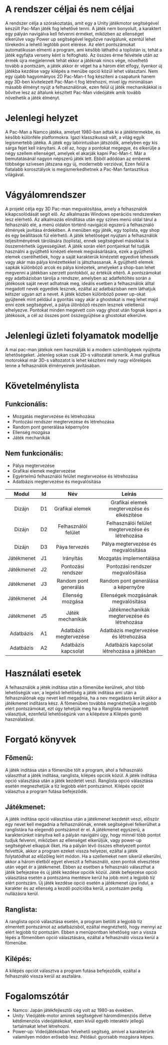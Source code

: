 # A rendszer céljai és nem céljai
A rendszer célja a szórakoztatás, amit egy a Unity játékmotor segítségével készült Pac-Man játék fog lehetővé tenni. A játék nem bonyolult, a karaktert egy pályán navigálva kell felvenni érméket, miközben az ellenséget elkerülve vagy Power up segítségével legyőzve navigálunk, ezentúl lehet törekedni a lehető legtöbb pont elérése. Az elért pontszámokat automatikusan elmenti a program, ami később láthathó a toplistán is, tehát a játék egyfajta verseny ként is felfogható. Az összes érme felvétele után az érmék újra megjelennek tehát ekkor a játéknak nincs vége, növelhető tovább a pontszám, a játék akkor ér véget ha a három élet elfogy, ilyenkor új játékba kezdése vagy kilépés a menübe opció közül lehet választani. Nem egy újabb hagyományos 2D Pac-Man-t fog készíteni a csapatunk hanem egy 3D-ben kivitelezett Pac-Man-t fog létrehozni, mivel így minimálisan másabb élményt nyújt a felhasználónak, ezen felül új játék mechanikákkal is bővitve lesz az általunk készített Pac-Man videójáték amik tovább növelhetik a játék élményt.
# Jelenlegi helyzet
A Pac-Man a Namco játéka, amelyet 1980-ban adtak ki a játéktermekbe, és később különféle platformokra. Igazi klasszikussá vált, a világ egyik legismertebb játéka. A játék egy labirintusban játszódik, amelyben egy kis sárga fejet kell irányítani. A cél az, hogy a pontokat megegye, és elkerülje a négy szellem ellenséget, amelyek el akarják kapni Pac-Man-t. Már a bemutatásánál nagyon népszerű játék lett. Ebből adódóan az emberek többsége szívesen játszana egy új, modernebb verzióval, Ezen felül a fiatalabb korosztályok is megismerkedhetnek a Pac-Man fantasztikus világával.
# Vágyálomrendszer
A projekt célja egy 3D Pac-man megvalósítása, amely a felhasználók kikapcsolódását segít elő. Az alkalmazás Windows operációs rendszereken lesz elérhető. Az alkalmazás elindítása után egy színes menü oldal tárul a felhasználó elé, a menü oldalon történő navigáció egszerű a felhasználó élmények javítása érdekében. A menüben egy játék, egy toplista, egy shop és egy beállítások fül elérhető. A játék lehetőséget nyújtani a felhasználók teljesítményének tárolására (toplista), ennek segítségével másokkal is összemérhetik ügyességüket. A játék során elért pontjainkat fel tudják használni a gyüjthető kinézeti elemek megvásárlására, ezek a gyüjthető elemek cserélhetőek, hogy a saját karakterük kinézetét egyedivé tehessék vagy akár más pálya kinézettekkel is játszhassanak. A gyüjthető elemek sapkák különböző arcok és pálya kinézetek, amelyeket a shop-ban lehet megvenni a játékban szerzett pontokból, az értékük eltérő. A pontszámokat egy adatbázisban tárolja a rendszer, amelyben az adatfeltöltés során a játékosok saját nevet adhatnak meg, ideális esetben a felhasználók álltal megadott nevek egyediek lesznek, ezáltal az adatbázisban nem láthatjuk kétszer ugyan azt a nevet. A játék közben különböző power up-okat gyüjtenek mint például a gyorítás vagy akár a ghostokat is meg lehet majd enni ezek segítségével, a pálya ülönböző részein lesznek véletlenül elhelyezve. Pontokat minden megevett coin vagy ghost után fognak kapni a játékosok, a cél az összes pont összegyüjtése a ghostokat elkerülve.
# Jelenlegi üzleti folyamatok modellje
A mai pac-man játékok nem használják ki a modern számítógépek nyújtotta lehetőségeket. Jelenleg sokan csak 2D-s változatát ismerik. A mai grafikus motorokkal már 3D-s változatot is lehet készíteni mely nagy előrelépés lenne a felhasználók élményeinek javításában.
# Követelménylista
## Funkcionális:
- Mozgatás megtervezése és létrehozása
- Pontozási rendszer megtervezése és létrehozása
- Random pont generálása képernyőre
- Ellenség mozgása
- Játék mechanikák
## Nem funkcionális:
- Pálya megtervezése
- Grafikai elemek megtervezése
- Egyértelmű felhasználói felület megtervezése és létrehozása
- Adatbázis megtervezése és megvalósítása

| Modul       | Id | Név                    | Leírás                                           |
|:-----------:|:--:|:----------------------:|:------------------------------------------------:|
| Dizájn      | D1 | Grafikai elemek        | Grafikai elemek megtervezése és elkészítése      |
| Dizájn      | D2 | Felhasználói felület   | Felhasználói felület megtervezése és létrehozása |
| Dizájn      | D3 | Páya tervezés          | Pálya megtervezése és megvalósítása              |
| Játékmenet  | J1 | Irányítás              | Mozgatás implementálása                          |
| Játékmenet  | J2 | Pontozási rendszer     | Pontozási rendszer megvalósítása                 |
| Játékmenet  | J3 | Random pont generálás  | Random pont generálása a képernyőre              |
| Játékmenet  | J4 | Ellenség mozgása       | Ellenségek mozgásának megvalósítása              |
| Játékmenet  | J5 | Játék mechanikák       | Játékmechanikák megtervezése és létrehozása      |
| Adatbázis   | A1 | Adatbázis megtervezése | Adatbázis megtervezése és létrehozása            |
| Adatbázis   | A2 | Adatbázis kapcsolat    | Adatbázis kapcsolat létrehozása a játékban       |

# Használati esetek
A felhasználók a jéték indítása után a főmenübe kerülnek, ahol több lehetőségük van, a legelső lehetőség a játék indítása ami után a felhasználónak egy nevet kell megadnia, ha a nev megadásra került akkor a játékmenet indításra kész. A főmenüben továbbá megnézhetjük a legjobb elért pontszámokat, ezt úgy tehetjük meg ha a Ranglista menüpontott választjuk, ezenfelül lehetőségünk van a kilépésre a Kilépés gomb használatával.

# Forgató könyvek
## Főmenü:
A játék indítása után a főmenübe tölt a program, ahol a felhasználó választhat a játék indítása, ranglista, kilépés opciók közül. A játék indítása opció választása után a játék kezdetét veszi. Ranglista opció választása esetén megnezhetjük a tíz legjobb elért pontszámot. Kilépés opciót választva a program futása befejeződik.
## Játékmenet:
A játék indítása opció választása után a játékmenet kezdetét veszi, először egy nevet kell megadnia a felhasználónak, ennek segítségével felkerülhet a ranglistára ha elegendő pontszámot ér el. A játékmenet egyszerű, a karakterünket irányítva kell a pályán navigálni úgy, hogy minnél több pontot tudjuk felvenni, miközben az ellenséget elkerüljük, vagy power-up segítségével elkapjuk őket. Ha a pályán lévő összes elhelyezett pontot felvettük, akkor a program ezeket vissza helyezei, ezáltal a játék folytatódhat az előzőleg leírt módon. Ha a szellemeket nem sikerül elkerülni, akkor a három életből egyet elveszít a felhasználó, ezen pontok elvesztése után véget ér a játékmenet. Ebben az esetben a felhasználó választhat a játék befejezése és új játék kezdése opciók közül. Játék befejezése opció választása esetén a pontszáma mentésre kerül ha jobb mint a legjobb tíz elért pontszám. Új játék kezdése opció esetén a játékmenet újra indul, a karakter és az ellenség a kezdő pozícióba kerül, a pontszám pedig nullázásra kerül.
## Ranglista:
A ranglista opció választása esetén, a program betölti a legjobb tíz elmentett pontszámot az adatbázisból, ezáltal megnézhető, hogy mennyi az elért legjobb tíz pontszám. Ebben a menüpontban lehetőség van a vissza lépés a főmenöben opció választására, ezáltal a felhasználó vissza kerül a főmenübe.
## Kilépés:
A kilépés opciót választva a program futása befejeződik, ezáltal a felhasználó vissza kerül az asztalára.

# Fogalomszótár
- Namco: Japán játékfejlesztői cég volt az 1980-as években.
- Unity: Vieójáték-motor aminek segítségével háromdimenziós illetve kétdimenziós videójátékokat, ezen kívül egyéb interaktív jellegű tartalmakat lehet létrehozni.
- Power-up: Videójátékokban felvehető segítség, amivel a karakterünk valamilyen módon erősebb lesz. Például: gyorsabb mozgásra képes.